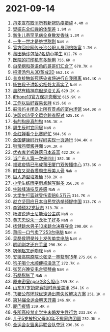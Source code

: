 # 2021-09-14

1. [丹麦宣布取消所有新冠防疫措施](https://s.weibo.com/weibo?q=%23%E4%B8%B9%E9%BA%A6%E5%AE%A3%E5%B8%83%E5%8F%96%E6%B6%88%E6%89%80%E6%9C%89%E6%96%B0%E5%86%A0%E9%98%B2%E7%96%AB%E6%8E%AA%E6%96%BD%23&Refer=top) `4.4M 🔥`
1. [樊振东全红婵的体型差](https://s.weibo.com/weibo?q=%23%E6%A8%8A%E6%8C%AF%E4%B8%9C%E5%85%A8%E7%BA%A2%E5%A9%B5%E7%9A%84%E4%BD%93%E5%9E%8B%E5%B7%AE%23&Refer=top) `1.9M 🔥`
1. [新生儿患罕见病全身散发香味](https://s.weibo.com/weibo?q=%23%E6%96%B0%E7%94%9F%E5%84%BF%E6%82%A3%E7%BD%95%E8%A7%81%E7%97%85%E5%85%A8%E8%BA%AB%E6%95%A3%E5%8F%91%E9%A6%99%E5%91%B3%23&Refer=top) `1.3M 🔥`
1. [一生一世才是绝世甜剧](https://s.weibo.com/weibo?q=%23%E4%B8%80%E7%94%9F%E4%B8%80%E4%B8%96%E6%89%8D%E6%98%AF%E7%BB%9D%E4%B8%96%E7%94%9C%E5%89%A7%23&Refer=top) `NaN 🔥`
1. [官方回应网传长沙公职人员网络炫富](https://s.weibo.com/weibo?q=%23%E5%AE%98%E6%96%B9%E5%9B%9E%E5%BA%94%E7%BD%91%E4%BC%A0%E9%95%BF%E6%B2%99%E5%85%AC%E8%81%8C%E4%BA%BA%E5%91%98%E7%BD%91%E7%BB%9C%E7%82%AB%E5%AF%8C%23&Refer=top) `1.2M 🔥`
1. [莆田确诊包括7名幼小学生](https://s.weibo.com/weibo?q=%23%E8%8E%86%E7%94%B0%E7%A1%AE%E8%AF%8A%E5%8C%85%E6%8B%AC7%E5%90%8D%E5%B9%BC%E5%B0%8F%E5%AD%A6%E7%94%9F%23&Refer=top) `812.7K 🔥`
1. [医院的打印机有多耐用](https://s.weibo.com/weibo?q=%23%E5%8C%BB%E9%99%A2%E7%9A%84%E6%89%93%E5%8D%B0%E6%9C%BA%E6%9C%89%E5%A4%9A%E8%80%90%E7%94%A8%23&Refer=top) `755.6K 🔥`
1. [白举纲和英语角的哥哥们汇合了](https://s.weibo.com/weibo?q=%23%E7%99%BD%E4%B8%BE%E7%BA%B2%E5%92%8C%E8%8B%B1%E8%AF%AD%E8%A7%92%E7%9A%84%E5%93%A5%E5%93%A5%E4%BB%AC%E6%B1%87%E5%90%88%E4%BA%86%23&Refer=top) `678.7K 🔥`
1. [把灌汤包从3D蒸成2D](https://s.weibo.com/weibo?q=%23%E6%8A%8A%E7%81%8C%E6%B1%A4%E5%8C%85%E4%BB%8E3D%E8%92%B8%E6%88%902D%23&Refer=top) `662.1K 🔥`
1. [普京接触新冠感染者将进行自我隔离](https://s.weibo.com/weibo?q=%23%E6%99%AE%E4%BA%AC%E6%8E%A5%E8%A7%A6%E6%96%B0%E5%86%A0%E6%84%9F%E6%9F%93%E8%80%85%E5%B0%86%E8%BF%9B%E8%A1%8C%E8%87%AA%E6%88%91%E9%9A%94%E7%A6%BB%23&Refer=top) `654.4K 🔥`
1. [杨笠段子讲姐弟相处太真实了](https://s.weibo.com/weibo?q=%23%E6%9D%A8%E7%AC%A0%E6%AE%B5%E5%AD%90%E8%AE%B2%E5%A7%90%E5%BC%9F%E7%9B%B8%E5%A4%84%E5%A4%AA%E7%9C%9F%E5%AE%9E%E4%BA%86%23&Refer=top) `NaN 🔥`
1. [虽然有精神病但是没关系](https://s.weibo.com/weibo?q=%23%E8%99%BD%E7%84%B6%E6%9C%89%E7%B2%BE%E7%A5%9E%E7%97%85%E4%BD%86%E6%98%AF%E6%B2%A1%E5%85%B3%E7%B3%BB%23&Refer=top) `629.2K 🔥`
1. [iPhone13官方保护壳曝光](https://s.weibo.com/weibo?q=%23iPhone13%E5%AE%98%E6%96%B9%E4%BF%9D%E6%8A%A4%E5%A3%B3%E6%9B%9D%E5%85%89%23&Refer=top) `615.9K 🔥`
1. [工作以后好容易长胖](https://s.weibo.com/weibo?q=%23%E5%B7%A5%E4%BD%9C%E4%BB%A5%E5%90%8E%E5%A5%BD%E5%AE%B9%E6%98%93%E9%95%BF%E8%83%96%23&Refer=top) `615.6K 🔥`
1. [鼓浪屿关闭岛上所有景点的室内场馆](https://s.weibo.com/weibo?q=%23%E9%BC%93%E6%B5%AA%E5%B1%BF%E5%85%B3%E9%97%AD%E5%B2%9B%E4%B8%8A%E6%89%80%E6%9C%89%E6%99%AF%E7%82%B9%E7%9A%84%E5%AE%A4%E5%86%85%E5%9C%BA%E9%A6%86%23&Refer=top) `564.0K 🔥`
1. [许昕刘诗雯全运会跨省配对](https://s.weibo.com/weibo?q=%23%E8%AE%B8%E6%98%95%E5%88%98%E8%AF%97%E9%9B%AF%E5%85%A8%E8%BF%90%E4%BC%9A%E8%B7%A8%E7%9C%81%E9%85%8D%E5%AF%B9%23&Refer=top) `525.1K 🔥`
1. [有的狗是真的狗](https://s.weibo.com/weibo?q=%23%E6%9C%89%E7%9A%84%E7%8B%97%E6%98%AF%E7%9C%9F%E7%9A%84%E7%8B%97%23&Refer=top) `508.1K 🔥`
1. [周生辰时宜同居](https://s.weibo.com/weibo?q=%23%E5%91%A8%E7%94%9F%E8%BE%B0%E6%97%B6%E5%AE%9C%E5%90%8C%E5%B1%85%23&Refer=top) `NaN 🔥`
1. [全红婵看个比赛好忙](https://s.weibo.com/weibo?q=%23%E5%85%A8%E7%BA%A2%E5%A9%B5%E7%9C%8B%E4%B8%AA%E6%AF%94%E8%B5%9B%E5%A5%BD%E5%BF%99%23&Refer=top) `504.5K 🔥`
1. [全国健康码行程码实现一页通行](https://s.weibo.com/weibo?q=%23%E5%85%A8%E5%9B%BD%E5%81%A5%E5%BA%B7%E7%A0%81%E8%A1%8C%E7%A8%8B%E7%A0%81%E5%AE%9E%E7%8E%B0%E4%B8%80%E9%A1%B5%E9%80%9A%E8%A1%8C%23&Refer=top) `504.4K 🔥`
1. [销魂鸡蛋酱拌面](https://s.weibo.com/weibo?q=%E9%94%80%E9%AD%82%E9%B8%A1%E8%9B%8B%E9%85%B1%E6%8B%8C%E9%9D%A2&Refer=top) `504.3K 🔥`
1. [优衣库老板跌落日本首富](https://s.weibo.com/weibo?q=%23%E4%BC%98%E8%A1%A3%E5%BA%93%E8%80%81%E6%9D%BF%E8%B7%8C%E8%90%BD%E6%97%A5%E6%9C%AC%E9%A6%96%E5%AF%8C%23&Refer=top) `422.2K 🔥`
1. [当广东人第一次来四川](https://s.weibo.com/weibo?q=%23%E5%BD%93%E5%B9%BF%E4%B8%9C%E4%BA%BA%E7%AC%AC%E4%B8%80%E6%AC%A1%E6%9D%A5%E5%9B%9B%E5%B7%9D%23&Refer=top) `382.3K 🔥`
1. [福建疫情已形成莆田厦门双传播中心](https://s.weibo.com/weibo?q=%23%E7%A6%8F%E5%BB%BA%E7%96%AB%E6%83%85%E5%B7%B2%E5%BD%A2%E6%88%90%E8%8E%86%E7%94%B0%E5%8E%A6%E9%97%A8%E5%8F%8C%E4%BC%A0%E6%92%AD%E4%B8%AD%E5%BF%83%23&Refer=top) `373.3K 🔥`
1. [时宜又双叒摸周生辰美人骨](https://s.weibo.com/weibo?q=%23%E6%97%B6%E5%AE%9C%E5%8F%88%E5%8F%8C%E5%8F%92%E6%91%B8%E5%91%A8%E7%94%9F%E8%BE%B0%E7%BE%8E%E4%BA%BA%E9%AA%A8%23&Refer=top) `NaN 🔥`
1. [巨人造型垃圾桶](https://s.weibo.com/weibo?q=%23%E5%B7%A8%E4%BA%BA%E9%80%A0%E5%9E%8B%E5%9E%83%E5%9C%BE%E6%A1%B6%23&Refer=top) `358.2K 🔥`
1. [小学生练雨字雨点越写越多](https://s.weibo.com/weibo?q=%23%E5%B0%8F%E5%AD%A6%E7%94%9F%E7%BB%83%E9%9B%A8%E5%AD%97%E9%9B%A8%E7%82%B9%E8%B6%8A%E5%86%99%E8%B6%8A%E5%A4%9A%23&Refer=top) `356.3K 🔥`
1. [牛骏峰演技反差感](https://s.weibo.com/weibo?q=%23%E7%89%9B%E9%AA%8F%E5%B3%B0%E6%BC%94%E6%8A%80%E5%8F%8D%E5%B7%AE%E6%84%9F%23&Refer=top) `NaN 🔥`
1. [大学生打篮球受伤索赔6.5万元](https://s.weibo.com/weibo?q=%23%E5%A4%A7%E5%AD%A6%E7%94%9F%E6%89%93%E7%AF%AE%E7%90%83%E5%8F%97%E4%BC%A4%E7%B4%A2%E8%B5%946.5%E4%B8%87%E5%85%83%23&Refer=top) `314.7K 🔥`
1. [赵立坚回应日本自民党选举频提中国](https://s.weibo.com/weibo?q=%23%E8%B5%B5%E7%AB%8B%E5%9D%9A%E5%9B%9E%E5%BA%94%E6%97%A5%E6%9C%AC%E8%87%AA%E6%B0%91%E5%85%9A%E9%80%89%E4%B8%BE%E9%A2%91%E6%8F%90%E4%B8%AD%E5%9B%BD%23&Refer=top) `313.7K 🔥`
1. [李钟硕32岁状态](https://s.weibo.com/weibo?q=%23%E6%9D%8E%E9%92%9F%E7%A1%9532%E5%B2%81%E7%8A%B6%E6%80%81%23&Refer=top) `313.7K 🔥`
1. [杨波说迪士尼能治公主病](https://s.weibo.com/weibo?q=%23%E6%9D%A8%E6%B3%A2%E8%AF%B4%E8%BF%AA%E5%A3%AB%E5%B0%BC%E8%83%BD%E6%B2%BB%E5%85%AC%E4%B8%BB%E7%97%85%23&Refer=top) `NaN 🔥`
1. [黄志忠说朱一龙壮了好多](https://s.weibo.com/weibo?q=%23%E9%BB%84%E5%BF%97%E5%BF%A0%E8%AF%B4%E6%9C%B1%E4%B8%80%E9%BE%99%E5%A3%AE%E4%BA%86%E5%A5%BD%E5%A4%9A%23&Refer=top) `NaN 🔥`
1. [杨健跳水男子10米跳台决赛夺金](https://s.weibo.com/weibo?q=%23%E6%9D%A8%E5%81%A5%E8%B7%B3%E6%B0%B4%E7%94%B7%E5%AD%9010%E7%B1%B3%E8%B7%B3%E5%8F%B0%E5%86%B3%E8%B5%9B%E5%A4%BA%E9%87%91%23&Refer=top) `298.6K 🔥`
1. [萧闯一口气卖了253台电脑](https://s.weibo.com/weibo?q=%23%E8%90%A7%E9%97%AF%E4%B8%80%E5%8F%A3%E6%B0%94%E5%8D%96%E4%BA%86253%E5%8F%B0%E7%94%B5%E8%84%91%23&Refer=top) `NaN 🔥`
1. [吴磊侯明昊线上发传单卖电脑](https://s.weibo.com/weibo?q=%23%E5%90%B4%E7%A3%8A%E4%BE%AF%E6%98%8E%E6%98%8A%E7%BA%BF%E4%B8%8A%E5%8F%91%E4%BC%A0%E5%8D%95%E5%8D%96%E7%94%B5%E8%84%91%23&Refer=top) `NaN 🔥`
1. [明明刚才还在手里](https://s.weibo.com/weibo?q=%23%E6%98%8E%E6%98%8E%E5%88%9A%E6%89%8D%E8%BF%98%E5%9C%A8%E6%89%8B%E9%87%8C%23&Refer=top) `296.3K 🔥`
1. [巩俐赵又廷吻戏](https://s.weibo.com/weibo?q=%23%E5%B7%A9%E4%BF%90%E8%B5%B5%E5%8F%88%E5%BB%B7%E5%90%BB%E6%88%8F%23&Refer=top) `NaN 🔥`
1. [安徽高院原院长张坚一审获刑15年](https://s.weibo.com/weibo?q=%23%E5%AE%89%E5%BE%BD%E9%AB%98%E9%99%A2%E5%8E%9F%E9%99%A2%E9%95%BF%E5%BC%A0%E5%9D%9A%E4%B8%80%E5%AE%A1%E8%8E%B7%E5%88%9115%E5%B9%B4%23&Refer=top) `275.6K 🔥`
1. [狗子喝个水顺便把澡洗了](https://s.weibo.com/weibo?q=%23%E7%8B%97%E5%AD%90%E5%96%9D%E4%B8%AA%E6%B0%B4%E9%A1%BA%E4%BE%BF%E6%8A%8A%E6%BE%A1%E6%B4%97%E4%BA%86%23&Refer=top) `272.7K 🔥`
1. [张艺兴晚安电台钢琴曲](https://s.weibo.com/weibo?q=%23%E5%BC%A0%E8%89%BA%E5%85%B4%E6%99%9A%E5%AE%89%E7%94%B5%E5%8F%B0%E9%92%A2%E7%90%B4%E6%9B%B2%23&Refer=top) `NaN 🔥`
1. [石磊膨胀了](https://s.weibo.com/weibo?q=%23%E7%9F%B3%E7%A3%8A%E8%86%A8%E8%83%80%E4%BA%86%23&Refer=top) `NaN 🔥`
1. [原来密室npc也这么胆小](https://s.weibo.com/weibo?q=%23%E5%8E%9F%E6%9D%A5%E5%AF%86%E5%AE%A4npc%E4%B9%9F%E8%BF%99%E4%B9%88%E8%83%86%E5%B0%8F%23&Refer=top) `289.3K 🔥`
1. [山东97岁奶奶穿搭时尚爱美甲](https://s.weibo.com/weibo?q=%23%E5%B1%B1%E4%B8%9C97%E5%B2%81%E5%A5%B6%E5%A5%B6%E7%A9%BF%E6%90%AD%E6%97%B6%E5%B0%9A%E7%88%B1%E7%BE%8E%E7%94%B2%23&Refer=top) `254.1K 🔥`
1. [飞猪公布环球优速通出票失败解决方案](https://s.weibo.com/weibo?q=%23%E9%A3%9E%E7%8C%AA%E5%85%AC%E5%B8%83%E7%8E%AF%E7%90%83%E4%BC%98%E9%80%9F%E9%80%9A%E5%87%BA%E7%A5%A8%E5%A4%B1%E8%B4%A5%E8%A7%A3%E5%86%B3%E6%96%B9%E6%A1%88%23&Refer=top) `251.1K 🔥`
1. [第14届全运会明天开幕](https://s.weibo.com/weibo?q=%23%E7%AC%AC14%E5%B1%8A%E5%85%A8%E8%BF%90%E4%BC%9A%E6%98%8E%E5%A4%A9%E5%BC%80%E5%B9%95%23&Refer=top) `246.9K 🔥`
1. [厦门疫情](https://s.weibo.com/weibo?q=%23%E5%8E%A6%E9%97%A8%E7%96%AB%E6%83%85%23&Refer=top) `239.4K 🔥`
1. [多所高校禁止学生未婚发生性行为](https://s.weibo.com/weibo?q=%23%E5%A4%9A%E6%89%80%E9%AB%98%E6%A0%A1%E7%A6%81%E6%AD%A2%E5%AD%A6%E7%94%9F%E6%9C%AA%E5%A9%9A%E5%8F%91%E7%94%9F%E6%80%A7%E8%A1%8C%E4%B8%BA%23&Refer=top) `233.5K 🔥`
1. [儿子5岁被拐父母30年不搬家终团圆](https://s.weibo.com/weibo?q=%23%E5%84%BF%E5%AD%905%E5%B2%81%E8%A2%AB%E6%8B%90%E7%88%B6%E6%AF%8D30%E5%B9%B4%E4%B8%8D%E6%90%AC%E5%AE%B6%E7%BB%88%E5%9B%A2%E5%9C%86%23&Refer=top) `232.3K 🔥`
1. [全运会女篮奥运联合队夺冠](https://s.weibo.com/weibo?q=%23%E5%85%A8%E8%BF%90%E4%BC%9A%E5%A5%B3%E7%AF%AE%E5%A5%A5%E8%BF%90%E8%81%94%E5%90%88%E9%98%9F%E5%A4%BA%E5%86%A0%23&Refer=top) `230.3K 🔥`
